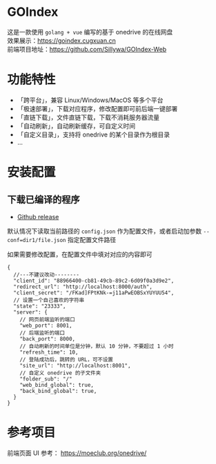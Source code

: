 # GOIndex

这是一款使用 `golang + vue` 编写的基于 onedrive 的在线网盘  
效果展示：https://goindex.cugxuan.cn  
前端项目地址：https://github.com/Sillywa/GOIndex-Web  

# 功能特性

- 「跨平台」，兼容 Linux/Windows/MacOS 等多个平台
- 「极速部署」，下载对应程序，修改配置即可前后端一键部署
- 「直链下载」，文件直链下载，下载不消耗服务器流量
- 「自动刷新」，自动刷新缓存，可自定义时间
- 「自定义目录」，支持将 onedrive 的某个目录作为根目录
- ...

# 安装配置

## 下载已编译的程序

- [Github release](https://github.com/cugxuan/GOIndex/releases)
<!-- - [gonGOIndexelist release]() -->

默认情况下读取当前路径的 `config.json` 作为配置文件，或者启动加参数 `--conf=dir1/file.json` 指定配置文件路径

如果需要修改配置，在配置文件中填对对应的内容即可
```
{
  //---不建议改动--------
  "client_id": "88966400-cb81-49cb-89c2-6d09f0a3d9e2",
  "redirect_url": "http://localhost:8000/auth",
  "client_secret": "/FKad]FPtKNk-=j11aPwEOBSxYUYUU54",
  // 设置一个自己喜欢的字符串
  "state": "23333",
  "server": {
    // 网页前端监听的端口
    "web_port": 8001,
    // 后端监听的端口
    "back_port": 8000,
    // 自动刷新的时间单位是分钟，默认 10 分钟，不要超过 1 小时
    "refresh_time": 10,
    // 登陆成功后，跳转的 URL，可不设置
    "site_url": "http://localhost:8001",
    // 自定义 onedrive 的子文件夹
    "folder_sub": "/"
    "web_bind_global": true,
    "back_bind_global": true,
  }
}
```

# 参考项目

前端页面 UI 参考：
https://moeclub.org/onedrive/